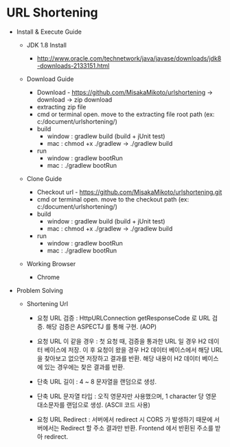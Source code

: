# URL Shortening

- Install & Execute Guide

  - JDK 1.8 Install
    - http://www.oracle.com/technetwork/java/javase/downloads/jdk8-downloads-2133151.html
    
  - Download Guide
    - Download - https://github.com/MisakaMikoto/urlshortening -> download -> zip download
    - extracting zip file
    - cmd or terminal open. move to the extracting file root path (ex: c:/document/urlshortening/)    
    - build 
        - window : gradlew build (build + jUnit test)
        - mac : chmod +x ./gradlew -> ./gradlew build
    - run 
        - window : gradlew bootRun
        - mac : ./gradlew bootRun

  - Clone Guide
    - Checkout url - https://github.com/MisakaMikoto/urlshortening.git
    - cmd or terminal open. move to the checkout path (ex: c:/document/urlshortening/)
    - build 
        - window : gradlew build (build + jUnit test)
        - mac : chmod +x ./gradlew -> ./gradlew build
    - run 
        - window : gradlew bootRun
        - mac : ./gradlew bootRun
    
  - Working Browser
    - Chrome

- Problem Solving

  - Shortening Url
    - 요청 URL 검증 : HttpURLConnection getResponseCode 로 URL 검증. 해당 검증은 ASPECTJ 를 통해 구현. (AOP)
    - 요청 URL 이 같을 경우 : 첫 요청 때, 검증을 통과한 URL 일 경우 H2 데이터 베이스에 저장.
                             이 후 요청이 왔을 경우 H2 데이터 베이스에서 해당 URL 을 찾아보고 없으면 저장하고 결과를 반환.
                             해당 내용이 H2 데이터 베이스에 있는 경우에는 찾은 결과를 반환.
                            
    - 단축 URL 길이 : 4 ~ 8 문자열을 랜덤으로 생성.
    - 단축 URL 문자열 타입 : 오직 영문자만 사용했으며, 1 character 당 영문 대소문자를 랜덤으로 생성. (ASCII 코드 사용)
    
    - 요청 URL Redirect : 서버에서 redirect 시 CORS 가 발생하기 때문에 서버에서는 Redirect 할 주소 결과만 반환.
                          Frontend 에서 반횐된 주소를 받아 redirect.
                          
            
